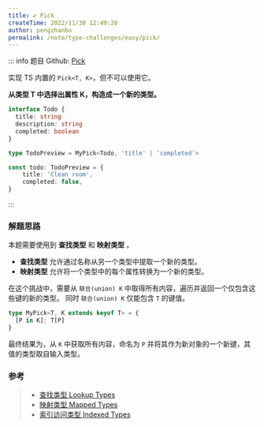 ```yaml
---
title: ✔️ Pick
createTime: 2022/11/30 12:49:20
author: pengzhanbo
permalink: /note/type-challenges/easy/pick/
---
```


::: info 题目
Github: [Pick](https://github.com/type-challenges/type-challenges/blob/main/questions/00004-easy-pick/)

实现 TS 内置的 `Pick<T, K>`，但不可以使用它。

**从类型 T 中选择出属性 K，构造成一个新的类型。**

```ts
interface Todo {
  title: string
  description: string
  completed: boolean
}

type TodoPreview = MyPick<Todo, 'title' | 'completed'>

const todo: TodoPreview = {
    title: 'Clean room',
    completed: false,
}
```
:::

### 解题思路

本题需要使用到 **查找类型** 和 **映射类型** 。

- **查找类型** 允许通过名称从另一个类型中提取一个新的类型。
- **映射类型** 允许将一个类型中的每个属性转换为一个新的类型。

在这个挑战中，需要从 `联合(union) K` 中取得所有内容，遍历并返回一个仅包含这些键的新的类型。
同时 `联合(union) K` 仅能包含 `T` 的键值。

```ts
type MyPick<T, K extends keyof T> = {
  [P in K]: T[P]
}
```

最终结果为，从 `K` 中获取所有内容，命名为 `P` 并将其作为新对象的一个新键，其值的类型取自输入类型。

### 参考

> - [查找类型 Lookup Types](https://www.typescriptlang.org/docs/handbook/release-notes/typescript-2-1.html#keyof-and-lookup-types)
> - [映射类型 Mapped Types](https://www.typescriptlang.org/docs/handbook/2/mapped-types.html)
> - [索引访问类型 Indexed Types](https://www.typescriptlang.org/docs/handbook/2/indexed-access-types.html)
